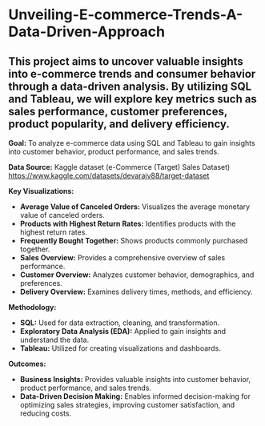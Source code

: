 # Unveiling-E-commerce-Trends-A-Data-Driven-Approach
This project aims to uncover valuable insights into e-commerce trends and consumer behavior through a data-driven analysis. By utilizing SQL and Tableau, we will explore key metrics such as sales performance, customer preferences, product popularity, and delivery efficiency. 
---
**Goal:** To analyze e-commerce data using SQL and Tableau to gain insights into customer behavior, product performance, and sales trends.

**Data Source:** Kaggle dataset (e-Commerce (Target) Sales Dataset) https://www.kaggle.com/datasets/devarajv88/target-dataset

**Key Visualizations:**

* **Average Value of Canceled Orders:** Visualizes the average monetary value of canceled orders.
* **Products with Highest Return Rates:** Identifies products with the highest return rates.
* **Frequently Bought Together:** Shows products commonly purchased together.
* **Sales Overview:** Provides a comprehensive overview of sales performance.
* **Customer Overview:** Analyzes customer behavior, demographics, and preferences.
* **Delivery Overview:** Examines delivery times, methods, and efficiency.

**Methodology:**

* **SQL:** Used for data extraction, cleaning, and transformation.
* **Exploratory Data Analysis (EDA):** Applied to gain insights and understand the data.
* **Tableau:** Utilized for creating visualizations and dashboards.

**Outcomes:**

* **Business Insights:** Provides valuable insights into customer behavior, product performance, and sales trends.
* **Data-Driven Decision Making:** Enables informed decision-making for optimizing sales strategies, improving customer satisfaction, and reducing costs.

